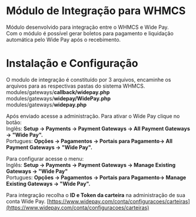 #  Módulo de Integração para WHMCS 
Módulo desenvolvido para integração entre o WHMCS e Wide Pay.  
Com o módulo é possível gerar boletos para pagamento e liquidação automática pelo Wide Pay após o recebimento.

# Instalação e Configuração
O modulo de integração é constituído por 3 arquivos, encaminhe os arquivos para as respectivas pastas do sistema WHMCS.  
modules/gateways/**callback/widepay.php**  
modules/gateways/**widepay/WidePay.php**  
modules/gateways/**widepay.php**

Após enviado acesse a administração. Para ativar o Wide Pay clique no botão:  
Inglês: **Setup -> Payments -> Payment Gateways -> All Payment Gateways -> "Wide Pay".**  
Portugues: **Opções -> Pagamentos -> Portais para Pagamento-> All Payment Gateways -> "Wide Pay".**

Para configurar acesse o menu:  
Inglês: **Setup -> Payments -> Payment Gateways -> Manage Existing Gateways -> "Wide Pay"**  
Portugues: **Opções -> Pagamentos -> Portais para Pagamento-> Manage Existing Gateways -> "Wide Pay".**

Para integração recolha o **ID e Token da carteira** na administração de sua conta Wide Pay. [https://www.widepay.com/conta/configuracoes/carteiras](https://www.widepay.com/conta/configuracoes/carteiras)